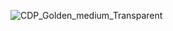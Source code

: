 ![CDP_Golden_medium_Transparent](https://user-images.githubusercontent.com/19926797/170001382-c2c99dce-83d2-4cc2-9c60-0004c73ef140.png)
